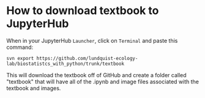 # How to download textbook to JupyterHub

When in your JupyterHub `Launcher`, click on `Terminal` and paste this command:

```{bash}
svn export https://github.com/lundquist-ecology-lab/biostatistcs_with_python/trunk/textbook
```

This will download the textbook off of GitHub and create a folder called "textbook" that will have all of the .ipynb and image files associated with the textbook and images.

